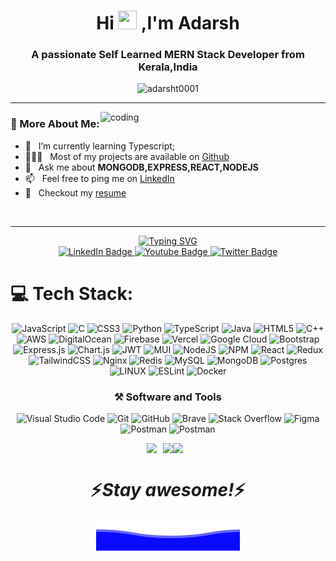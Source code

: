 <!-- <img align="right" alt="Coding" width="450" src="https://camo.githubusercontent.com/cae12fddd9d6982901d82580bdf321d81fb299141098ca1c2d4891870827bf17/68747470733a2f2f6d69726f2e6d656469756d2e636f6d2f6d61782f313336302f302a37513379765349765f7430696f4a2d5a2e676966"> -->

<div align="center">
<h1>Hi <img src="https://user-images.githubusercontent.com/111223900/212957409-9481f82e-c13e-44af-815c-38835db85311.gif" width="30px" height="30px" /> ,I'm Adarsh</h1>
<h3>A passionate Self Learned MERN Stack Developer from Kerala,India</h3>
<img src="https://komarev.com/ghpvc/?username=adarsht0001&style=for-the-badge&label=Visitors" alt="adarsht0001"/>
</div>

<hr />
<img align="right" alt="coding" src="https://camo.githubusercontent.com/cae12fddd9d6982901d82580bdf321d81fb299141098ca1c2d4891870827bf17/68747470733a2f2f6d69726f2e6d656469756d2e636f6d2f6d61782f313336302f302a37513379765349765f7430696f4a2d5a2e676966" width="360px"/>
  
### 🧐 More About Me:

- 🌱 &nbsp; I’m currently learning Typescript;
- 👨🏻‍💻 &nbsp; Most of my projects are available on [Github](https://github.com/adarsht0001?tab=repositories)
- 💬 &nbsp; Ask me about **MONGODB,EXPRESS,REACT,NODEJS**
- 📫 &nbsp; Feel free to ping me on [LinkedIn](https://www.linkedin.com/in/adarsh-t-629bba255/)
- 📝 &nbsp; Checkout my [resume](https://drive.google.com/file/d/13kuGF-tqjhx1jwzn35a5fufgnxDd_0iw/view?usp=sharing)

<br>

<hr />
<div align="center">
<a href="https://git.io/typing-svg"><img src="https://readme-typing-svg.demolab.com?font=Fira+Code&pause=1000&center=true&width=450&lines=Node+Js;Express;MongoDB;React" alt="Typing SVG" /></a>
</div>
<div id="badges" align="center">
  <a href="https://www.linkedin.com/in/adarsh-t-629bba255/">
    <img src="https://img.shields.io/badge/LinkedIn-blue?style=for-the-badge&logo=linkedin&logoColor=white" alt="LinkedIn Badge"/>
  </a>
  <a href="https://telegram.me/Someonewithoutabrain">
    <img src="https://img.shields.io/badge/Telegram-blue?style=for-the-badge&logo=Telegram&logoColor=white" alt="Youtube Badge"/>
  </a>
  <a href="https://twitter.com/AdarshT78011776">
    <img src="https://img.shields.io/badge/Twitter-blue?style=for-the-badge&logo=twitter&logoColor=white" alt="Twitter Badge"/>
  </a>
</div>

# 💻 Tech Stack:

<div align="center">

![JavaScript](https://img.shields.io/badge/javascript-%23323330.svg?style=for-the-badge&logo=javascript&logoColor=%23F7DF1E) ![C](https://img.shields.io/badge/c-%2300599C.svg?style=for-the-badge&logo=c&logoColor=white) ![CSS3](https://img.shields.io/badge/css3-%231572B6.svg?style=for-the-badge&logo=css3&logoColor=white) ![Python](https://img.shields.io/badge/python-3670A0?style=for-the-badge&logo=python&logoColor=ffdd54) ![TypeScript](https://img.shields.io/badge/typescript-%23007ACC.svg?style=for-the-badge&logo=typescript&logoColor=white) ![Java](https://img.shields.io/badge/java-%23ED8B00.svg?style=for-the-badge&logo=java&logoColor=white) ![HTML5](https://img.shields.io/badge/html5-%23E34F26.svg?style=for-the-badge&logo=html5&logoColor=white) ![C++](https://img.shields.io/badge/c++-%2300599C.svg?style=for-the-badge&logo=c%2B%2B&logoColor=white) ![AWS](https://img.shields.io/badge/AWS-%23FF9900.svg?style=for-the-badge&logo=amazon-aws&logoColor=white) ![DigitalOcean](https://img.shields.io/badge/DigitalOcean-%230167ff.svg?style=for-the-badge&logo=digitalOcean&logoColor=white) ![Firebase](https://img.shields.io/badge/firebase-%23039BE5.svg?style=for-the-badge&logo=firebase) ![Vercel](https://img.shields.io/badge/vercel-%23000000.svg?style=for-the-badge&logo=vercel&logoColor=white) ![Google Cloud](https://img.shields.io/badge/Google%20Cloud-%234285F4.svg?style=for-the-badge&logo=google-cloud&logoColor=white) ![Bootstrap](https://img.shields.io/badge/bootstrap-%23563D7C.svg?style=for-the-badge&logo=bootstrap&logoColor=white) ![Express.js](https://img.shields.io/badge/express.js-%23404d59.svg?style=for-the-badge&logo=express&logoColor=%2361DAFB) ![Chart.js](https://img.shields.io/badge/chart.js-F5788D.svg?style=for-the-badge&logo=chart.js&logoColor=white) ![JWT](https://img.shields.io/badge/JWT-black?style=for-the-badge&logo=JSON%20web%20tokens) ![MUI](https://img.shields.io/badge/MUI-%230081CB.svg?style=for-the-badge&logo=material-ui&logoColor=white) ![NodeJS](https://img.shields.io/badge/node.js-6DA55F?style=for-the-badge&logo=node.js&logoColor=white) ![NPM](https://img.shields.io/badge/NPM-%23000000.svg?style=for-the-badge&logo=npm&logoColor=white) ![React](https://img.shields.io/badge/react-%2320232a.svg?style=for-the-badge&logo=react&logoColor=%2361DAFB) ![Redux](https://img.shields.io/badge/redux-%23593d88.svg?style=for-the-badge&logo=redux&logoColor=white)![TailwindCSS](https://img.shields.io/badge/tailwindcss-%2338B2AC.svg?style=for-the-badge&logo=tailwind-css&logoColor=white) ![Nginx](https://img.shields.io/badge/nginx-%23009639.svg?style=for-the-badge&logo=nginx&logoColor=white) ![Redis](https://img.shields.io/badge/redis-%23DD0031.svg?style=for-the-badge&logo=redis&logoColor=white) ![MySQL](https://img.shields.io/badge/mysql-%2300f.svg?style=for-the-badge&logo=mysql&logoColor=white) ![MongoDB](https://img.shields.io/badge/MongoDB-%234ea94b.svg?style=for-the-badge&logo=mongodb&logoColor=white) ![Postgres](https://img.shields.io/badge/postgres-%23316192.svg?style=for-the-badge&logo=postgresql&logoColor=white) ![LINUX](https://img.shields.io/badge/Linux-FCC624?style=for-the-badge&logo=linux&logoColor=black) ![ESLint](https://img.shields.io/badge/ESLint-4B3263?style=for-the-badge&logo=eslint&logoColor=white) ![Docker](https://img.shields.io/badge/docker-%230db7ed.svg?style=for-the-badge&logo=docker&logoColor=white)

</div>
<h3 align="center">⚒ Software and Tools</h3>
<p align="center">
<a target="_blank"><img alt="Visual Studio Code" src="https://img.shields.io/badge/Visual%20Studio%20Code-%2312100E.svg?logo=visual-studio-code&style=for-the-badge&logoColor=blue"/></a>
<a target="_blank"><img alt="Git" src="https://img.shields.io/badge/Git-%2312100E.svg?logo=git&style=for-the-badge"/></a>
<a target="_blank"><img alt="GitHub" src="https://img.shields.io/badge/GitHub-black?logo=GitHub&style=for-the-badge"/></a>
<a target="_blank"><img alt="Brave" src="https://img.shields.io/badge/-Brave-FB542B?logo=brave&logoColor=white&style=for-the-badge"/></a>
<a target="_blank"><img alt="Stack Overflow" src="https://img.shields.io/badge/-Stack%20Overflow-FE7A16?logo=stack-overflow&logoColor=white&style=for-the-badge"/></a>
<a target="_blank"><img alt="Figma" src="https://img.shields.io/badge/figma-%23F24E1E.svg?logo=figma&logoColor=white&style=for-the-badge"/></a>
<a target="_blank"><img alt="Postman" src="https://img.shields.io/badge/Postman-FF6C37?logo=postman&logoColor=white&style=for-the-badge"/></a>
<a target="_blank"><img alt="Postman" src="https://img.shields.io/badge/Canva-%2300C4CC.svg?logo=Canva&logoColor=white&style=for-the-badge"/></a>
</p>

<div style="display: flex; justify-content: center; flex-wrap: wrap; align-items:center">
    <img src="https://github-readme-stats.vercel.app/api?username=adarsht0001&theme=dark&hide_border=false&include_all_commits=false&count_private=false" style="margin-right: 10px;">
    <img src="https://github-readme-stats.vercel.app/api/top-langs/?username=adarsht0001&theme=dark&hide_border=false&include_all_commits=false&count_private=false&layout=compact">
    <img src="https://github-readme-streak-stats.herokuapp.com/?user=adarsht0001&theme=dark&hide_border=false" style="margin-right: 10px;">
</div>
<h1 align='center'>⚡️<i>Stay awesome!</i>⚡️</h1>

<p align="center">
        <img src="https://raw.githubusercontent.com/adarsht0001/adarsht0001/main/svg/Bottom.svg?token=GHSAT0AAAAAACBKGUJ3NJFIQPJFN2443AQOZBYPJCA" alt="Bottom" />
</p>
